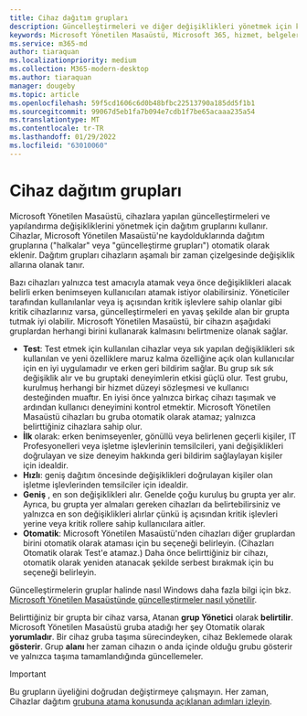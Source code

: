 ```yaml
---
title: Cihaz dağıtım grupları
description: Güncelleştirmeleri ve diğer değişiklikleri yönetmek için kullanılan dağıtım grupları
keywords: Microsoft Yönetilen Masaüstü, Microsoft 365, hizmet, belgeler
ms.service: m365-md
author: tiaraquan
ms.localizationpriority: medium
ms.collection: M365-modern-desktop
ms.author: tiaraquan
manager: dougeby
ms.topic: article
ms.openlocfilehash: 59f5cd1606c6d0b48bfbc22513790a185dd5f1b1
ms.sourcegitcommit: 99067d5eb1fa7b094e7cdb1f7be65acaaa235a54
ms.translationtype: MT
ms.contentlocale: tr-TR
ms.lasthandoff: 01/29/2022
ms.locfileid: "63010060"
---
```

# <a name="device-deployment-groups"></a>Cihaz dağıtım grupları

Microsoft Yönetilen Masaüstü, cihazlara yapılan güncelleştirmeleri ve yapılandırma değişikliklerini yönetmek için dağıtım gruplarını kullanır. Cihazlar, Microsoft Yönetilen Masaüstü'ne kaydolduklarında dağıtım gruplarına ("halkalar" veya "güncelleştirme grupları") otomatik olarak eklenir. Dağıtım grupları cihazların aşamalı bir zaman çizelgesinde değişiklik allarına olanak tanır.

Bazı cihazları yalnızca test amacıyla atamak veya önce değişiklikleri alacak belirli erken benimseyen kullanıcıları atamak istiyor olabilirsiniz. Yöneticiler tarafından kullanılanlar veya iş açısından kritik işlevlere sahip olanlar gibi kritik cihazlarınız varsa, güncelleştirmeleri en yavaş şekilde alan bir grupta tutmak iyi olabilir. Microsoft Yönetilen Masaüstü, bir cihazın aşağıdaki gruplardan herhangi birini kullanarak kalmasını belirtmenize olanak sağlar.

- **Test**: Test etmek için kullanılan cihazlar veya sık yapılan değişiklikleri sık kullanılan ve yeni özelliklere maruz kalma özelliğine açık olan kullanıcılar için en iyi uygulamadır ve erken geri bildirim sağlar. Bu grup sık sık değişiklik alır ve bu gruptaki deneyimlerin etkisi güçlü olur. Test grubu, kurulmuş herhangi bir hizmet düzeyi sözleşmesi ve kullanıcı desteğinden muaftır. En iyisi önce yalnızca birkaç cihazı taşımak ve ardından kullanıcı deneyimini kontrol etmektir. Microsoft Yönetilen Masaüstü cihazları bu gruba otomatik olarak atamaz; yalnızca belirttiğiniz cihazlara sahip olur.
- **İlk** olarak: erken benimseyenler, gönüllü veya belirlenen geçerli kişiler, IT Profesyonelleri veya işletme işlevlerinin temsilcileri, yani değişiklikleri doğrulayan ve size deneyim hakkında geri bildirim sağlaylayan kişiler için idealdir.
- **Hızlı**: geniş dağıtım öncesinde değişiklikleri doğrulayan kişiler olan işletme işlevlerinden temsilciler için idealdir.
- **Geniş** , en son değişiklikleri alır. Genelde çoğu kuruluş bu grupta yer alır. Ayrıca, bu grupta yer almaları gereken cihazları da belirtebilirsiniz ve yalnızca en son değişiklikleri alırlar çünkü iş açısından kritik işlevleri yerine veya kritik rollere sahip kullanıcılara aitler. 
- **Otomatik**: Microsoft Yönetilen Masaüstü'nden cihazları diğer gruplardan birini otomatik olarak ataması için bu seçeneği belirleyin. (Cihazları Otomatik olarak Test'e atamaz.) Daha önce belirttiğiniz bir cihazı, otomatik olarak yeniden atanacak şekilde serbest bırakmak için bu seçeneği belirleyin. 

Güncelleştirmelerin gruplar halinde nasıl Windows daha fazla bilgi için bkz. [Microsoft Yönetilen Masaüstünde güncelleştirmeler nasıl yönetilir](updates.md).

Belirttiğiniz bir grupta bir cihaz varsa, Atanan **grup Yönetici** olarak **belirtilir**. Microsoft Yönetilen Masaüstü gruba atadığı her şey Otomatik olarak **yorumladır**. Bir cihaz gruba taşıma sürecindeyken, cihaz Beklemede olarak **gösterir**. Grup **alanı** her zaman cihazın o anda içinde olduğu grubu gösterir ve yalnızca taşıma tamamlandığında güncellemeler.

> [!IMPORTANT]
> Bu grupların üyeliğini doğrudan değiştirmeye çalışmayın. Her zaman, Cihazlar dağıtım [grubuna atama konusunda açıklanan adımları izleyin](../working-with-managed-desktop/assign-deployment-group.md).
